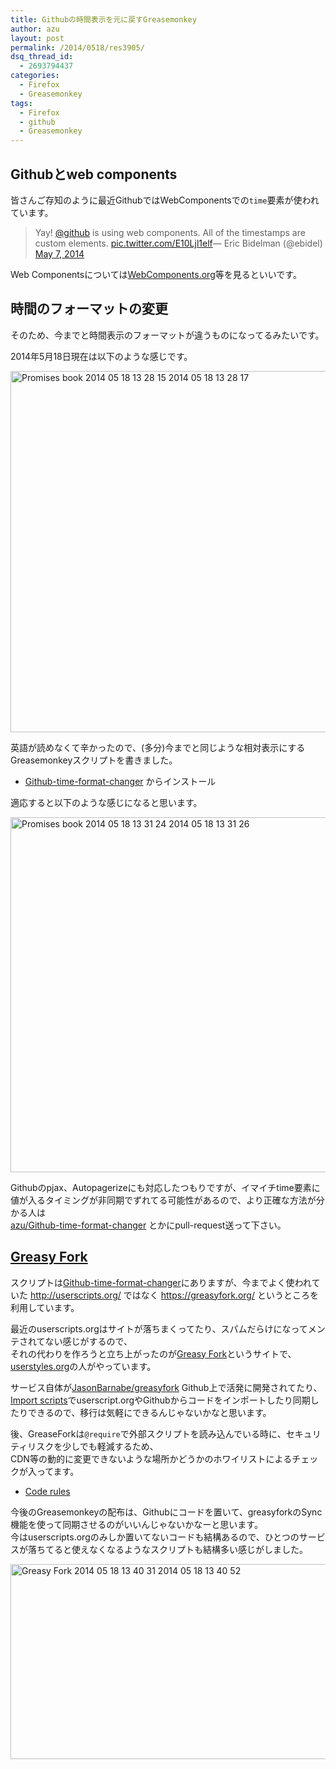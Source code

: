 ```yaml
---
title: Githubの時間表示を元に戻すGreasemonkey
author: azu
layout: post
permalink: /2014/0518/res3905/
dsq_thread_id:
  - 2693794437
categories:
  - Firefox
  - Greasemonkey
tags:
  - Firefox
  - github
  - Greasemonkey
---
```

## Githubとweb components

皆さんご存知のように最近GithubではWebComponentsでの`time`要素が使われています。

<blockquote class="twitter-tweet" lang="en">
  <p>
    Yay! <a href="https://twitter.com/github">@github</a> is using web components. All of the timestamps are <local-time> custom elements. <a href="http://t.co/E10Ljl1elf">pic.twitter.com/E10Ljl1elf</a>&mdash; Eric Bidelman (@ebidel) <a href="https://twitter.com/ebidel/statuses/464102546114506752">May 7, 2014</a>
  </p>
</blockquote>



Web Componentsについては[WebComponents.org][1]等を見るといいです。

## 時間のフォーマットの変更

そのため、今までと時間表示のフォーマットが違うものになってるみたいです。

2014年5月18日現在は以下のような感じです。

<img src="http://efcl.infol/wp-content/uploads/2014/05/promises-book-2014-05-18-13-28-15-2014-05-18-13-28-17.png" alt="Promises book 2014 05 18 13 28 15 2014 05 18 13 28 17" title="promises-book 2014-05-18 13-28-15 2014-05-18 13-28-17.png" border="0" width="600" height="578" />

英語が読めなくて辛かったので、(多分)今までと同じような相対表示にするGreasemonkeyスクリプトを書きました。

*   [Github-time-format-changer][2] からインストール

適応すると以下のような感じになると思います。

<img src="http://efcl.infol/wp-content/uploads/2014/05/promises-book-2014-05-18-13-31-24-2014-05-18-13-31-26.png" alt="Promises book 2014 05 18 13 31 24 2014 05 18 13 31 26" title="promises-book 2014-05-18 13-31-24 2014-05-18 13-31-26.png" border="0" width="600" height="568" />

Githubのpjax、Autopagerizeにも対応したつもりですが、イマイチtime要素に値が入るタイミングが非同期でずれてる可能性があるので、より正確な方法が分かる人は  
[azu/Github-time-format-changer][3] とかにpull-request送って下さい。

## [Greasy Fork][4]

スクリプトは[Github-time-format-changer][2]にありますが、今までよく使われていた http://userscripts.org/ ではなく https://greasyfork.org/ というところを利用しています。

最近のuserscripts.orgはサイトが落ちまくってたり、スパムだらけになってメンテされてない感じがするので、  
それの代わりを作ろうと立ち上がったのが[Greasy Fork][4]というサイトで、[userstyles.org][5]の人がやっています。

サービス自体が[JasonBarnabe/greasyfork][6] Github上で活発に開発されてたり、[Import scripts][7]でuserscript.orgやGithubからコードをインポートしたり同期したりできるので、移行は気軽にできるんじゃないかなと思います。

後、GreaseForkは`@require`で外部スクリプトを読み込んでいる時に、セキュリティリスクを少しでも軽減するため、  
CDN等の動的に変更できないような場所かどうかのホワイリストによるチェックが入ってます。

*   [Code rules][8]

今後のGreasemonkeyの配布は、Githubにコードを置いて、greasyforkのSync機能を使って同期させるのがいいんじゃないかなーと思います。  
今はuserscripts.orgのみしか置いてないコードも結構あるので、ひとつのサービスが落ちてると使えなくなるようなスクリプトも結構多い感じがしました。

<img src="http://efcl.infol/wp-content/uploads/2014/05/Greasy-Fork-2014-05-18-13-40-31-2014-05-18-13-40-52.png" alt="Greasy Fork 2014 05 18 13 40 31 2014 05 18 13 40 52" title="Greasy Fork 2014-05-18 13-40-31 2014-05-18 13-40-52.png" border="0" width="600" height="312" />

 [1]: http://webcomponents.org/ "WebComponents.org"
 [2]: https://greasyfork.org/scripts/1130-github-time-format-changer "Github-time-format-changer"
 [3]: https://github.com/azu/Github-time-format-changer "azu/Github-time-format-changer"
 [4]: https://greasyfork.org/ "Greasy Fork"
 [5]: http://userstyles.org/ "userstyles.org "
 [6]: https://github.com/JasonBarnabe/greasyfork "JasonBarnabe/greasyfork"
 [7]: https://greasyfork.org/import "Import scripts"
 [8]: https://greasyfork.org/help/code-rules#require "Code rules"